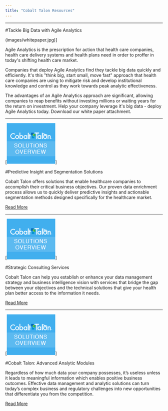 ```yaml
---
title: "Cobalt Talon Resources"
---
```



---

#Tackle Big Data with Agile Analytics

(images/whitepaper.jpg)]

Agile Analytics is the prescription for action that health care companies, health care delivery systems and health plans need in order to proffer in today's shifting health care market.

Companies that deploy Agile Analytics find they tackle big data quickly and efficiently. It's this "think big, start small, move fast" approach that health care companies are using to mitigate risk and develop institutional knowledge and control as they work towards peak analytic effectiveness.

The advantages of an Agile Analytics approach are significant, allowing companies to reap benefits without investing millions or waiting years for the return on investment. Help your company leverage it's big data - deploy Agile Analytics today. Download our white paper attachment.

---

[![solutionsoverview](images/solutionsoverview.jpg)]

#Predictive Insight and Segmentation Solutions

Cobalt Talon offers solutions that enable healthcare companies to accomplish their critical business objectives. Our proven data enrichment process allows us to quickly deliver predictive insights and actionable segmentation methods designed specifically for the healthcare market.

[Read More]

[Read More]: solutions/overview-predictiveinsights-reliableanswers.html

---

[![solutionsoverview](images/solutionsoverview.jpg)]

#Strategic Consulting Services

Cobalt Talon can help you establish or enhance your data management strategy and business intelligence vision with services that bridge the gap between your objectives and the technical solutions that give your health plan better access to the information it needs.

[Read More]

[Read More]: solutions/overview-strategicconsult.html

---

[![solutionsoverview](images/solutionsoverview.jpg)]

#Cobalt Talon: Advanced Analytic Modules

Regardless of how much data your company possesses, it’s useless unless it leads to meaningful information which enables positive business outcomes. Effective data management and analytic solutions can turn today’s complex business and regulatory challenges into new opportunities that differentiate you from the competition.

[Read More]

[Read More]: solutions/overview-cobalttalon.html
